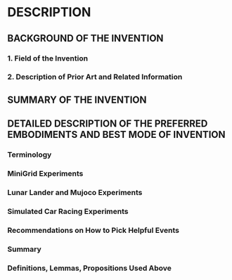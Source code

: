 # DESCRIPTION

## BACKGROUND OF THE INVENTION

### 1. Field of the Invention

### 2. Description of Prior Art and Related Information

## SUMMARY OF THE INVENTION

## DETAILED DESCRIPTION OF THE PREFERRED EMBODIMENTS AND BEST MODE OF INVENTION

### Terminology

### MiniGrid Experiments

### Lunar Lander and Mujoco Experiments

### Simulated Car Racing Experiments

### Recommendations on How to Pick Helpful Events

### Summary

### Definitions, Lemmas, Propositions Used Above


